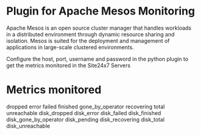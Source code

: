 
Plugin for Apache Mesos Monitoring
===========

Apache Mesos is an open source cluster manager that handles workloads in a distributed environment through dynamic resource sharing and isolation. Mesos is suited for the deployment and management of applications in large-scale clustered environments.

Configure the host, port, username and password in the python plugin to get the metrics monitored in the Site24x7 Servers

Metrics monitored 
===========

dropped
error
failed
finished
gone_by_operator
recovering
total
unreachable
disk_dropped
disk_error
disk_failed
disk_finished
disk_gone_by_operator
disk_pending
disk_recovering
disk_total
disk_unreachable